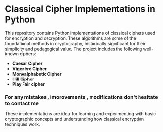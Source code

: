 <h1>Classical Cipher Implementations in Python</h1>

<p>This repository contains Python implementations of classical ciphers used for encryption and decryption. These algorithms are some of the foundational methods in cryptography, historically significant for their simplicity and pedagogical value. The project includes the following well-known ciphers:</p>

<ul>
    <li><strong>Caesar Cipher</strong></li>
    <li><strong>Vigenère Cipher</strong></li>
    <li><strong>Monoalphabetic Cipher</strong></li>
    <li><strong>Hill Cipher</strong></li>
    <li><strong>Play Fair cipher</strong></li>

</ul>
<h3> For any mistakes , imorovements , modifications don't hesitate to contact me </h3>
<p>These implementations are ideal for learning and experimenting with basic cryptographic concepts and understanding how classical encryption techniques work.</p>
